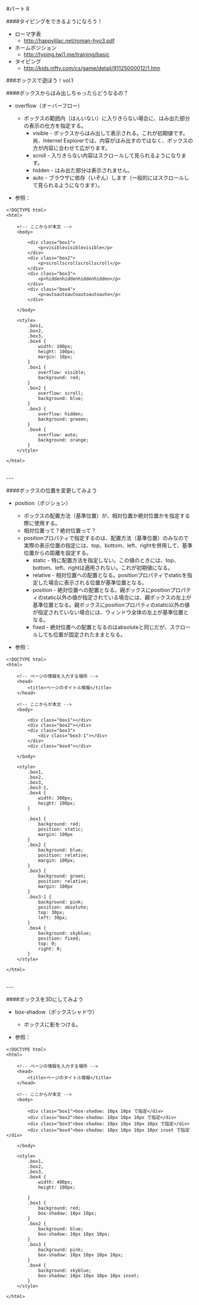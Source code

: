 #パート８

####タイピングをできるようになろう！
* ローマ字表
	* <a href="http://happylilac.net/roman-hyo3.pdf" target="_blank">http://happylilac.net/roman-hyo3.pdf</a>
* ホームポジション
	* <a href="http://typing.twi1.me/training/basic" target="_blank">http://typing.twi1.me/training/basic</a>
* タイピング
	* <a href="http://kids.nifty.com/cs/game/detail/91125000012/1.htm" target="_blank">http://kids.nifty.com/cs/game/detail/91125000012/1.htm</a>

###ボックスで遊ぼう！vol.1

####ボックスからはみ出しちゃったらどうなるの？

* overflow（オーバーフロー）
	* ボックスの範囲内（はんいない）に入りきらない場合に、はみ出た部分の表示の仕方を指定する。
		* visible - ボックスからはみ出して表示される。これが初期値です。尚、Internet Explorerでは、内容がはみ出すのではなく、ボックスの方が内容に合わせて広がります。
		* scroll - 入りきらない内容はスクロールして見られるようになります。
		* hidden - はみ出た部分は表示されません。
		* auto - ブラウザに依存（いぞん）します（一般的にはスクロールして見られるようになります）。

* 参照：<a href="http://www.htmq.com/style/overflow.shtml"></a>

```
<!DOCTYPE html>　
<html>

	<!-- ここからが本文 -->
	<body>

		<div class="box1">
			<p>visiblevisiblevisible</p>
		</div>
		<div class="box2">
			<p>scrollscrollscrollscroll</p>
		</div>
		<div class="box3">
			<p>hiddenhiddenhiddenhidden</p>
		</div>
		<div class="box4">
			<p>autoautoautoautoautoauto</p>
		</div>

	</body>

	<style>
		.box1,
		.box2,
		.box3,
		.box4 {
			width: 100px;
			height: 100px;
			margin: 10px;
		}
		.box1 {
			overflow: visible;
			background: red;
		}
		.box2 {
			overflow: scroll;
			background: blue;
		}
		.box3 {
			overflow: hidden;
			background: greeen;
		}
		.box4 {
			overflow: auto;
			background: orange;
		}
	</style>

</html>
```

<br>
---
<br>


####ボックスの位置を変更してみよう

* position（ポジション）
	* ボックスの配置方法（基準位置）が、相対位置か絶対位置かを指定する際に使用する。
	* 相対位置って？絶対位置って？
	* positionプロパティで指定するのは、配置方法（基準位置）のみなので実際の表示位置の指定には、top、bottom、left、rightを併用して、基準位置からの距離を設定する。
		* static - 特に配置方法を指定しない。この値のときには、top、bottom、left、rightは適用されない。これが初期値になる。
		* relative - 相対位置への配置となる。positionプロパティでstaticを指定した場合に表示される位置が基準位置となる。
		* position - 絶対位置への配置となる。親ボックスにpositionプロパティのstatic以外の値が指定されている場合には、親ボックスの左上が基準位置となる。親ボックスにpositionプロパティのstatic以外の値が指定されていない場合には、ウィンドウ全体の左上が基準位置となる。
		* fixed - 絶対位置への配置となるのはabsoluteと同じだが、スクロールしても位置が固定されたままとなる。

* 参照：<a href="http://www.htmq.com/style/position.shtml"></a>

```
<!DOCTYPE html>　
<html>

	<!-- ページの情報を入力する場所 -->
	<head>
		<title>ページのタイトル情報</title>
	</head>

	<!-- ここからが本文 -->
	<body>

		<div class="box1"></div>
		<div class="box2"></div>
		<div class="box3">
			<div class="box3-1"></div>
		</div>
		<div class="box4"></div>

	</body>

	<style>
		.box1,
		.box2,
		.box3,
		.box3-1,
		.box4 {
			width: 300px;
			height: 100px;
		}

		.box1 {
			background: red;
			position: static;
			margin: 100px
		}
		.box2 {
			background: blue;
			position: relative;
			margin: 100px;
		}
		.box3 {
			background: green;
			position: relative;
			margin: 100px
		}
		.box3-1 {
			background: pink;
			position: absolute;
			top: 30px;
			left: 30px;
		}
		.box4 {
			background: skyblue;
			position: fixed;
			top: 0;
			right: 0;
		}
	</style>

</html>
```

<br>
---
<br>

####ボックスを3Dにしてみよう

* box-shadow（ボックスシャドウ）
	* ボックスに影をつける。

* 参照：<a href="http://www.htmq.com/css3/box-shadow.shtml"></a>

```
<!DOCTYPE html>　
<html>

	<!-- ページの情報を入力する場所 -->
	<head>
		<title>ページのタイトル情報</title>
	</head>

	<!-- ここからが本文 -->
	<body>

		<div class="box1">box-shadow: 10px 10px で指定</div>
		<div class="box2">box-shadow: 10px 10px 10px で指定</div>
		<div class="box3">box-shadow: 10px 10px 10px 10px で指定</div>
		<div class="box4">box-shadow: 10px 10px 10px 10px inset で指定</div>

	</body>

	<style>
		.box1,
		.box2,
		.box3,
		.box4 {
			width: 400px;
			height: 100px;

		}
		.box1 {
			background: red;
			box-shadow: 10px 10px;
		}
		.box2 {
			background: blue;
			box-shadow: 10px 10px 10px;
		}
		.box3 {
			background: pink;
			box-shadow: 10px 10px 10px 10px;
		}
		.box4 {
			background: skyblue;
			box-shadow: 10px 10px 10px 10px inset;
		}
	</style>

</html>
```


